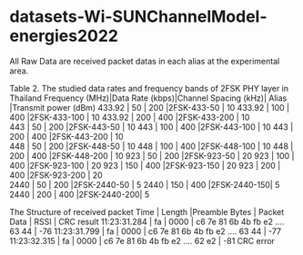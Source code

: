 # datasets-Wi-SUNChannelModel-energies2022

All Raw Data are received packet datas in each alias at the experimental area.
 
 Table 2. The studied data rates and frequency bands of 2FSK PHY layer in Thailand
Frequency (MHz)|Data Rate (kbps)|Channel Spacing (kHz)|   Alias     |Transmit power (dBm)
    433.92     |    50	        |   200 	            |2FSK-433-50  |	    10
    433.92     |    100	        |   400 	            |2FSK-433-100 |	    10 
    433.92     |    200	        |   400 	            |2FSK-433-200 |	    10  
     443	     |    50	        |   200 	            |2FSK-443-50  |	    10
     443	     |    100	        |   400 	            |2FSK-443-100 |	    10 
     443	     |    200	        |   400 	            |2FSK-443-200 |	    10  
     448	     |    50	        |   200 	            |2FSK-448-50  |	    10
     448	     |    100	        |   400 	            |2FSK-448-100 |	    10 
     448	     |    200	        |   400 	            |2FSK-448-200 |	    10 
     923	     |    50	        |   200 	            |2FSK-923-50  |	    20
     923	     |    100	        |   400 	            |2FSK-923-100 |	    20 
     923	     |    150		      |   400 	            |2FSK-923-150 |	    20
     923	     |    200	        |   400 	            |2FSK-923-200 |	    20  
    2440	     |    50	        |   200 	            |2FSK-2440-50 |	    5
    2440	     |    150	        |   400 	            |2FSK-2440-150|	    5 
    2440	     |    200	        |   400 	            |2FSK-2440-200|	    5 
    
The Structure of received packet
Time         | Length |Preamble Bytes | Packet Data                      | RSSI  | CRC result
11:23:31.284 | fa     | 0000          | c6 7e 81 6b 4b fb e2 .... 63 44  |  -76
11:23:31.799 | fa     | 0000          | c6 7e 81 6b 4b fb e2 .... 63 44  |  -77
11:23:32.315 | fa     | 0000          | c6 7e 81 6b 4b fb e2 .... 62 e2  |  -81    CRC error
